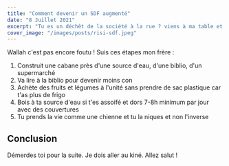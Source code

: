 ```yaml
---
title: "Comment devenir un SDF augmenté"
date: "8 Juillet 2021"
excerpt: "Tu es un déchêt de la société à la rue ? viens à ma table et écoutes"
cover_image: "/images/posts/risi-sdf.jpeg"
---
```


Wallah c'est pas encore foutu ! Suis ces étapes mon frère :

1. Construit une cabane près d'une source d'eau, d'une biblio, d'un supermarché
2. Va lire à la biblio pour devenir moins con
3. Achète des fruits et légumes à l'unité sans prendre de sac plastique car t'as plus de frigo
4. Bois à ta source d'eau si t'es assoifé et dors 7-8h minimum par jour avec des couvertures
5. Tu prends la vie comme une chienne et tu la niques et non l'inverse

## Conclusion

Démerdes toi pour la suite. Je dois aller au kiné. Allez salut !
